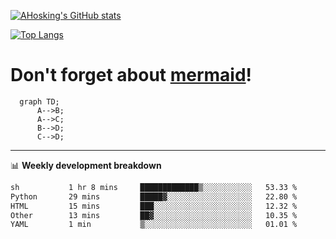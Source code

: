 [![AHosking's GitHub stats](https://github-readme-stats.vercel.app/api?username=ahosking&count_private=true&show_icons=true&theme=onedark&hide_rank=true&include_all_commits=true)](https://github.com/ahosking)

[![Top Langs](https://github-readme-stats.vercel.app/api/top-langs/?username=ahosking&layout=compact&theme=onedark)](https://github.com/ahosking)


# Don't forget about [mermaid](https://github.blog/2022-02-14-include-diagrams-markdown-files-mermaid/)!

```mermaid
  graph TD;
      A-->B;
      A-->C;
      B-->D;
      C-->D;
```
-------

📊 **Weekly development breakdown**

<!--START_SECTION:waka-->

```txt
sh           1 hr 8 mins     █████████████▒░░░░░░░░░░░   53.33 %
Python       29 mins         █████▓░░░░░░░░░░░░░░░░░░░   22.80 %
HTML         15 mins         ███░░░░░░░░░░░░░░░░░░░░░░   12.32 %
Other        13 mins         ██▓░░░░░░░░░░░░░░░░░░░░░░   10.35 %
YAML         1 min           ▒░░░░░░░░░░░░░░░░░░░░░░░░   01.01 %
```

<!--END_SECTION:waka-->
